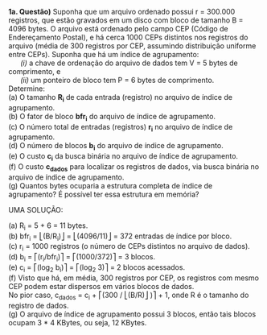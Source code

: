 **1a. Questão)** Suponha que um arquivo ordenado possui r = 300.000 registros, que estão gravados em um disco com bloco de tamanho B = 4096 bytes. O arquivo está ordenado pelo campo CEP (Código de Endereçamento Postal), e há cerca 1000 CEPs distintos nos registros do arquivo (média de 300 registros por CEP, assumindo distribuição uniforme entre CEPs). Suponha que há um índice de agrupamento:<br>
&nbsp;&nbsp;&nbsp;&nbsp;&nbsp;&nbsp;_(i)_ a chave de ordenação do arquivo de dados tem V = 5 bytes de comprimento, e<br>
&nbsp;&nbsp;&nbsp;&nbsp;&nbsp;&nbsp;_(ii)_ um ponteiro de bloco tem P = 6 bytes de comprimento.<br>
Determine:<br>
(a) O tamanho **R<sub>i</sub>** de cada entrada (registro) no arquivo de índice de agrupamento.<br>
(b) O fator de bloco **bfr<sub>i</sub>** do arquivo de índice de agrupamento.<br>
(c) O número total de entradas (registros) **r<sub>i</sub>** no arquivo de índice de agrupamento.<br>
(d) O número de blocos **b<sub>i</sub>** do arquivo de índice de agrupamento.<br>
(e) O custo **c<sub>i</sub>** da busca binária no arquivo de índice de agrupamento.<br>
(f) O custo **c<sub>dados</sub>** para localizar os registros de dados, via busca binária no arquivo de índice de agrupamento.<br>
(g) Quantos bytes ocuparia a estrutura completa de índice de agrupamento? É possível ter essa estrutura em memória?  

UMA SOLUÇÃO:

(a) R<sub>i</sub> = 5 + 6 = 11 bytes.<br>
(b) bfr<sub>i</sub> =  ⎣(B/R<sub>i</sub>)⎦ = ⎣(4096/11)⎦ = 372 entradas de índice por bloco.<br>
(c) r<sub>i</sub> = 1000 registros (o número de CEPs distintos no arquivo de dados).<br>
(d) b<sub>i</sub> = ⎡(r<sub>i</sub>/bfr<sub>i</sub>)⎤ = ⎡(1000/372)⎤ = 3 blocos.<br>
(e) c<sub>i</sub> =  ⎡(log<sub>2</sub> b<sub>i</sub>)⎤ = ⎡(log<sub>2</sub> 3)⎤ = 2 blocos acessados.<br>
(f) Visto que há, em média, 300 registros por CEP, os registros com mesmo CEP podem estar dispersos em vários blocos de dados.<br>
No pior caso, c<sub>dados</sub> = c<sub>i</sub> +  ⎡(300 / ⎣(B/R)⎦ )⎤ + 1, onde R é o tamanho do registro de dados.<br>
(g) O arquivo de índice de agrupamento possui 3 blocos, então tais blocos ocupam 3 * 4 KBytes, ou seja, 12 KBytes.
